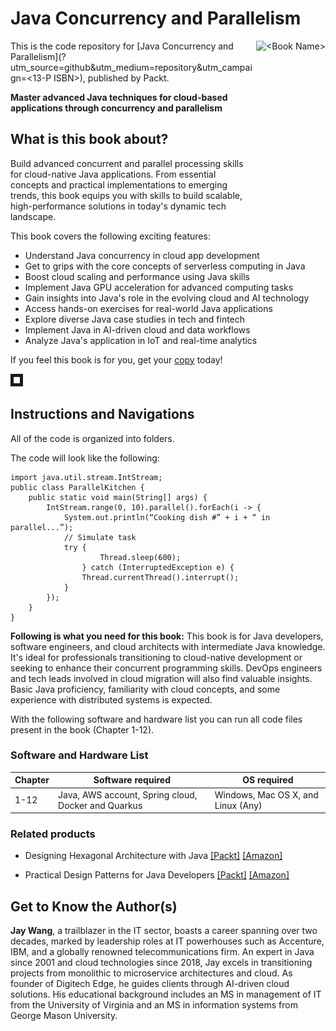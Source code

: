 # Java Concurrency and Parallelism

<a href="<Packtpub book link>?utm_source=github&utm_medium=repository&utm_campaign=<13-P ISBN>"><img src="https://static.packt-cdn.com/products/<13-P ISBN>/cover/smaller" alt="<Book Name>" height="256px" align="right"></a>

This is the code repository for [Java Concurrency and Parallelism](<Packtpub book link>?utm_source=github&utm_medium=repository&utm_campaign=<13-P ISBN>), published by Packt.

**Master advanced Java techniques for cloud-based applications through concurrency and parallelism**

## What is this book about?
Build advanced concurrent and parallel processing skills for cloud-native Java applications. From essential concepts and practical implementations to emerging trends, this book equips you with skills to build scalable, high-performance solutions in today's dynamic tech landscape.

This book covers the following exciting features: 
* Understand Java concurrency in cloud app development
* Get to grips with the core concepts of serverless computing in Java
* Boost cloud scaling and performance using Java skills
* Implement Java GPU acceleration for advanced computing tasks
* Gain insights into Java's role in the evolving cloud and AI technology
* Access hands-on exercises for real-world Java applications
* Explore diverse Java case studies in tech and fintech
* Implement Java in AI-driven cloud and data workflows
* Analyze Java's application in IoT and real-time analytics

If you feel this book is for you, get your [copy](https://www.amazon.com/dp/1805129260) today!

<a href="https://www.packtpub.com/?utm_source=github&utm_medium=banner&utm_campaign=GitHubBanner"><img src="https://raw.githubusercontent.com/PacktPublishing/GitHub/master/GitHub.png" alt="https://www.packtpub.com/" border="5" /></a>

## Instructions and Navigations
All of the code is organized into folders.

The code will look like the following:
```
import java.util.stream.IntStream;
public class ParallelKitchen {
    public static void main(String[] args) {
        IntStream.range(0, 10).parallel().forEach(i -> {
            System.out.println(“Cooking dish #” + i + “ in parallel...”);
            // Simulate task
            try {
                    Thread.sleep(600);
                } catch (InterruptedException e) {
                Thread.currentThread().interrupt();
            }
        });
    }
}

```

**Following is what you need for this book:**
This book is for Java developers, software engineers, and cloud architects with intermediate Java knowledge. It's ideal for professionals transitioning to cloud-native development or seeking to enhance their concurrent programming skills. DevOps engineers and tech leads involved in cloud migration will also find valuable insights. Basic Java proficiency, familiarity with cloud concepts, and some experience with distributed systems is expected.

With the following software and hardware list you can run all code files present in the book (Chapter 1-12).

### Software and Hardware List

| Chapter  | Software required                                                                    | OS required                        |
| -------- | -------------------------------------------------------------------------------------| -----------------------------------|
|  	1-12	   |   			Java, AWS account, Spring cloud, Docker and Quarkus				                  | Windows, Mac OS X, and Linux (Any) |

### Related products <Other books you may enjoy>
* Designing Hexagonal Architecture with Java [[Packt]](https://www.packtpub.com/en-us/product/designing-hexagonal-architecture-with-java-9781837635115) [[Amazon]](https://www.amazon.com/Designing-Hexagonal-Architecture-Java-change-tolerant/dp/1837635110)

* Practical Design Patterns for Java Developers [[Packt]](https://www.packtpub.com/en-us/product/practical-design-patterns-for-java-developers-9781804614679) [[Amazon]](https://www.amazon.com/Practical-Design-Patterns-Java-Developers/dp/180461467X)

## Get to Know the Author(s)
**Jay Wang**, a trailblazer in the IT sector, boasts a career spanning over two decades, marked by leadership roles at IT powerhouses such as Accenture, IBM, and a globally renowned telecommunications firm. An expert in Java since 2001 and cloud technologies since 2018, Jay excels in transitioning projects from monolithic to microservice architectures and cloud. As founder of Digitech Edge, he guides clients through AI-driven cloud solutions. His educational background includes an MS in management of IT from the University of Virginia and an MS in information systems from George Mason University.

